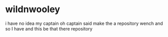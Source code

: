 # wildnwooley
i have no idea my captain oh captain said make the a repository wench and so I have and this be that there repository
